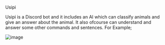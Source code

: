 Usipi 

Usipi is a Discord bot and it includes an AI which can classify animals and give an answer about the animal. It also ofcourse can understand and answer some other commands and sentences.
For Example;

![image](https://github.com/Rosie1232/discord_bot/assets/142110839/95773b23-fc97-4361-933b-6a80b9cd50d9)


